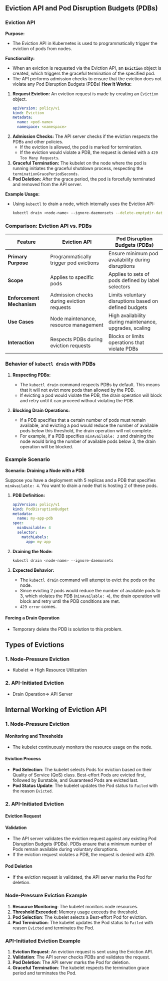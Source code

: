 ## Eviction API and Pod Disruption Budgets (PDBs)

### **Eviction API**

**Purpose:**
- The Eviction API in Kubernetes is used to programmatically trigger the eviction of pods from nodes.

**Functionality:**
- When an eviction is requested via the Eviction API, an **`Eviction`** object is created, which triggers the graceful termination of the specified pod.
- The API performs admission checks to ensure that the eviction does not violate any Pod Disruption Budgets (PDBs) 
**How It Works:**
1. **Request Eviction:** An eviction request is made by creating an `Eviction` object.
    ```yaml
    apiVersion: policy/v1
    kind: Eviction
    metadata:
      name: <pod-name>
      namespace: <namespace>
    ```
2. **Admission Checks:** The API server checks if the eviction respects the PDBs and other policies.
    - If the eviction is allowed, the pod is marked for termination.
    - If the eviction would violate a PDB, the request is denied with a `429 Too Many Requests`.
3. **Graceful Termination:** The kubelet on the node where the pod is running initiates the graceful shutdown process, respecting the `terminationGracePeriodSeconds`.
4. **Pod Deletion:** After the grace period, the pod is forcefully terminated and removed from the API server.

**Example Usage:**
- Using `kubectl` to drain a node, which internally uses the Eviction API:
    ```sh
    kubectl drain <node-name> --ignore-daemonsets --delete-emptydir-data
    ```

### **Comparison: Eviction API vs. PDBs**

| Feature                  | Eviction API                               | Pod Disruption Budgets (PDBs)                |
|--------------------------|--------------------------------------------|----------------------------------------------|
| **Primary Purpose**      | Programmatically trigger pod evictions     | Ensure minimum pod availability during disruptions |
| **Scope**                | Applies to specific pods                   | Applies to sets of pods defined by label selectors |
| **Enforcement Mechanism**| Admission checks during eviction requests  | Limits voluntary disruptions based on defined budgets |
| **Use Cases**            | Node maintenance, resource management      | High availability during maintenance, upgrades, scaling |
| **Interaction**          | Respects PDBs during eviction requests     | Blocks or limits operations that violate PDBs |




### **Behavior of `kubectl drain` with PDBs**

1. **Respecting PDBs:**
   - The `kubectl drain` command respects PDBs by default. This means that it will not evict more pods than allowed by the PDB. 
   - If evicting a pod would violate the PDB, the drain operation will block and retry until it can proceed without violating the PDB.

2. **Blocking Drain Operations:**
   - If a PDB specifies that a certain number of pods must remain available, and evicting a pod would reduce the number of available pods below this threshold, the drain operation will not complete. 
   - For example, if a PDB specifies `minAvailable: 3` and draining the node would bring the number of available pods below 3, the drain operation will be blocked.

### **Example Scenario**

**Scenario: Draining a Node with a PDB**

Suppose you have a deployment with 5 replicas and a PDB that specifies `minAvailable: 4`. You want to drain a node that is hosting 2 of these pods.

1. **PDB Definition:**
    ```yaml
    apiVersion: policy/v1
    kind: PodDisruptionBudget
    metadata:
      name: my-app-pdb
    spec:
      minAvailable: 4
      selector:
        matchLabels:
          app: my-app
    ```

2. **Draining the Node:**
    ```sh
    kubectl drain <node-name> --ignore-daemonsets
    ```

3. **Expected Behavior:**
   - The `kubectl drain` command will attempt to evict the pods on the node.
   - Since evicting 2 pods would reduce the number of available pods to 3, which violates the PDB (`minAvailable: 4`), the drain operation will block and retry until the PDB conditions are met.
   - `429 error` comes.

#### **Forcing a Drain Operation**
- Temporary delete the PDB is solution to this problem.



## **Types of Evictions**

### **1. Node-Pressure Eviction**
- Kubelet => High Resource Utilization

### **2. API-Initiated Eviction**
- Drain Operation=> API Server

## **Internal Working of Eviction API**

### **1. Node-Pressure Eviction**

#### **Monitoring and Thresholds**
- The kubelet continuously monitors the resource usage on the node.

#### **Eviction Process**
- **Pod Selection**: The kubelet selects Pods for eviction based on their Quality of Service (QoS) class. Best-effort Pods are evicted first, followed by Burstable, and Guaranteed Pods are evicted last.
- **Pod Status Update**: The kubelet updates the Pod status to `Failed` with the reason `Evicted`.

### **2. API-Initiated Eviction**

#### **Eviction Request**


#### **Validation**
- The API server validates the eviction request against any existing Pod Disruption Budgets (PDBs). PDBs ensure that a minimum number of Pods remain available during voluntary disruptions.
- If the eviction request violates a PDB, the request is denied with 429.

#### **Pod Deletion**
- If the eviction request is validated, the API server marks the Pod for deletion.

### **Node-Pressure Eviction Example**
1. **Resource Monitoring**: The kubelet monitors node resources.
2. **Threshold Exceeded**: Memory usage exceeds the threshold.
3. **Pod Selection**: The kubelet selects a Best-effort Pod for eviction.
4. **Pod Termination**: The kubelet updates the Pod status to `Failed` with reason `Evicted` and terminates the Pod.

### **API-Initiated Eviction Example**
1. **Eviction Request**: An eviction request is sent using the Eviction API.
2. **Validation**: The API server checks PDBs and validates the request.
3. **Pod Deletion**: The API server marks the Pod for deletion.
4. **Graceful Termination**: The kubelet respects the termination grace period and terminates the Pod.

